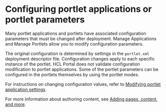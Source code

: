 # Configuring portlet applications or portlet parameters

Many portlet applications and portlets have associated configuration parameters that must be changed after deployment. Manage Applications and Manage Portlets allow you to modify configuration parameters.

The original configuration is determined by settings in the `portlet.xml` deployment descriptor file. Configuration changes apply to each specific instance of the portlet. HCL Portal does not validate configuration modification to portlet applications. Some of the portlet parameters can be configured in the portlets themselves by using the portlet modes.

For instructions on changing configuration values, refer to [Modifying portlet application settings](../portlet_management/managing_portlet_apps/h_papp_modify_portlet_app_parms.md). 

For more information about authoring content, see [Adding pages, content, and more](../../../../build_sites/create_sites/adding_pages_content_more/index.md).


